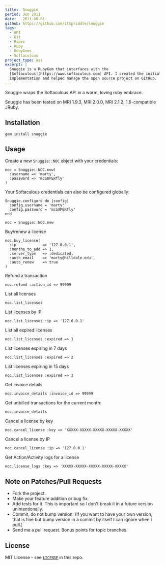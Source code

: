```yaml
---
title:  Snuggie
period: Jun 2011
date:   2011-06-01
github: https://github.com/itspriddle/snuggie
tags:
  - API
  - Git
  - Rspec
  - Ruby
  - RubyGems
  - Softaculous
project_type: oss
excerpt: |
  Snuggie is a RubyGem that interfaces with the
  [Softaculous](https://www.softaculous.com) API. I created the initial
  implementation and helped manage the open source project on GitHub.
---
```


Snuggie wraps the Softaculous API in a warm, loving ruby embrace.

Snuggie has been tested on MRI 1.9.3, MRI 2.0.0, MRI 2.1.2, 1.9-compatible JRuby.

## Installation

    gem install snuggie

## Usage

Create a new `Snuggie::NOC` object with your credentials:

    noc = Snuggie::NOC.new(
      :username => 'marty',
      :password => 'mcSUPERfly'
    )

Your Softaculous credentials can also be configured globally:

    Snuggie.configure do |config|
      config.username = 'marty'
      config.password = 'mcSUPERfly'
    end

    noc = Snuggie::NOC.new

Buy/renew a license

    noc.buy_license(
      :ip            => '127.0.0.1',
      :months_to_add => 1,
      :server_type   => :dedicated,
      :auth_email    => 'marty@hilldale.edu',
      :auto_renew    => true
    )

Refund a transaction

    noc.refund :action_id => 99999

List all licenses

    noc.list_licenses

List licenses by IP

    noc.list_licenses :ip => '127.0.0.1'

List all expired licenses

    noc.list_licenses :expired => 1

List licenses expiring in 7 days

    noc.list_licenses :expired => 2

List licenses expiring in 15 days

    noc.list_licenses :expired => 3

Get invoice details

    noc.invoice_details :invoice_id => 99999

Get unbilled transactions for the current month:

    noc.invoice_details

Cancel a license by key

    noc.cancel_license :key => 'XXXXX-XXXXX-XXXXX-XXXXX-XXXXX'

Cancel a license by IP

    noc.cancel_license :ip => '127.0.0.1'

Get Action/Activity logs for a license

    noc.license_logs :key => 'XXXXX-XXXXX-XXXXX-XXXXX-XXXXX'

## Note on Patches/Pull Requests

* Fork the project.
* Make your feature addition or bug fix.
* Add tests for it. This is important so I don't break it in a future version
  unintentionally.
* Commit, do not bump version. (If you want to have your own version, that is
  fine but bump version in a commit by itself I can ignore when I pull.)
* Send me a pull request. Bonus points for topic branches.

## License

MIT License - see [`LICENSE`](https://github.com/itspriddle/snuggie/blob/master/LICENSE) in this repo.
